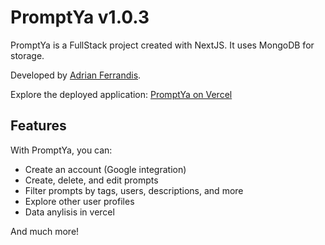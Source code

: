 # PromptYa v1.0.3

PromptYa is a FullStack project created with NextJS. It uses MongoDB for storage.

Developed by [Adrian Ferrandis](https://ferrandis.me).

Explore the deployed application: [PromptYa on Vercel](https://promptya.vercel.app/)

## Features

With PromptYa, you can:

- Create an account (Google integration)
- Create, delete, and edit prompts
- Filter prompts by tags, users, descriptions, and more
- Explore other user profiles
- Data anylisis in vercel

And much more!
